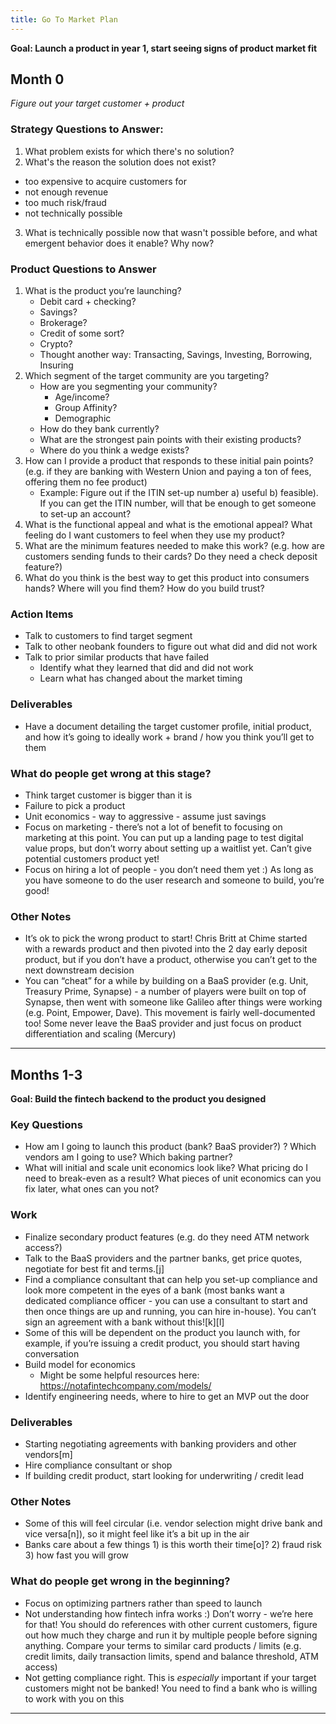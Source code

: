 ```yaml
---
title: Go To Market Plan
---
```

**Goal: Launch a product in year 1, start seeing signs of product market fit**


## Month 0
*Figure out your target customer + product*
### Strategy Questions to Answer:
1. What problem exists for which there's no solution?
2. What's the reason the solution does not exist?
* too expensive to acquire customers for
* not enough revenue
* too much risk/fraud
* not technically possible
3. What is technically possible now that wasn't possible before, and what emergent behavior does it enable? Why now?


### Product Questions to Answer
1. What is the product you’re launching?
    * Debit card + checking?
    * Savings?
    * Brokerage?
    * Credit of some sort?
    * Crypto?
    * Thought another way: Transacting, Savings, Investing, Borrowing, Insuring
1. Which segment of the target community are you targeting?
   * How are you segmenting your community?
      * Age/income?
      * Group Affinity?
      * Demographic
   * How do they bank currently?
   * What are the strongest pain points with their existing products?
   * Where do you think a wedge exists?
1. How can I provide a product that responds to these initial pain points? (e.g. if they are banking with Western Union and paying a ton of fees, offering them no fee product)
   * Example: Figure out if the ITIN set-up number a) useful b) feasible). If you can get the ITIN number, will that be enough to get someone to set-up an account?
1. What is the functional appeal and what is the emotional appeal? What feeling do I want customers to feel when they use my product?
1. What are the minimum features needed to make this work? (e.g. how are customers sending funds to their cards? Do they need a check deposit feature?)
1. What do you think is the best way to get this product into consumers hands? Where will you find them? How do you build trust?


### Action Items
* Talk to customers to find target segment
* Talk to other neobank founders to figure out what did and did not work
* Talk to prior similar products that have failed
   * Identify what they learned that did and did not work
   * Learn what has changed about the market timing

### Deliverables
* Have a document detailing the target customer profile, initial product, and how it’s going to ideally work + brand / how you think you’ll get to them


### What do people get wrong at this stage? 
* Think target customer is bigger than it is
* Failure to pick a product
* Unit economics - way to aggressive - assume just savings
* Focus on marketing - there’s not a lot of benefit to focusing on marketing at this point. You can put up a landing page to test digital value props, but don’t worry about setting up a waitlist yet. Can’t give potential customers product yet!
* Focus on hiring a lot of people - you don’t need them yet :) As long as you have someone to do the user research and someone to build, you’re good!


### Other Notes
* It’s ok to pick the wrong product to start! Chris Britt at Chime started with a rewards product and then pivoted into the 2 day early deposit product, but if you don’t have a product, otherwise you can’t get to the next downstream decision
* You can “cheat” for a while by building on a BaaS provider (e.g. Unit, Treasury Prime, Synapse) - a number of players were built on top of Synapse, then went with someone like Galileo after things were working (e.g. Point, Empower, Dave). This movement is fairly well-documented too!  Some never leave the BaaS provider and just focus on product differentiation and scaling (Mercury)

***

## Months 1-3
**Goal: Build the fintech backend to the product you designed**


### Key Questions
* How am I going to launch this product (bank? BaaS provider?) ? Which vendors am I going to use? Which baking partner?
* What will initial and scale unit economics look like? What pricing do I need to break-even as a result?  What pieces of unit economics can you fix later, what ones can you not?


### Work
* Finalize secondary product features (e.g. do they need ATM network access?)
* Talk to the BaaS providers and the partner banks, get price quotes, negotiate for best fit and terms.[j]
* Find a compliance consultant that can help you set-up compliance and look more competent in the eyes of a bank (most banks want a dedicated compliance officer - you can use a consultant to start and then once things are up and running, you can hire in-house). You can’t sign an agreement with a bank without this![k][l]
* Some of this will be dependent on the product you launch with, for example, if you’re issuing a credit product, you should start having conversation
* Build model for economics
   * Might be some helpful resources here: https://notafintechcompany.com/models/
* Identify engineering needs, where to hire to get an MVP out the door




### Deliverables
* Starting negotiating agreements with banking providers and other vendors[m]
* Hire compliance consultant or shop
* If building credit product, start looking for underwriting / credit lead


### Other Notes
* Some of this will feel circular (i.e. vendor selection might drive bank and vice versa[n]), so it might feel like it’s a bit up in the air
* Banks care about a few things 1) is this worth their time[o]? 2) fraud risk 3) how fast you will grow


### What do people get wrong in the beginning?
* Focus on optimizing partners rather than speed to launch
* Not understanding how fintech infra works :) Don’t worry - we’re here for that! You should do references with other current customers, figure out how much they charge and run it by multiple people before signing anything. Compare your terms to similar card products / limits (e.g. credit limits, daily transaction limits, spend and balance threshold, ATM access)
* Not getting compliance right. This is *especially* important if your target customers might not be banked! You need to find a bank who is willing to work with you on this

***
